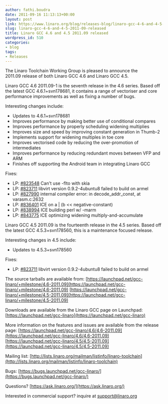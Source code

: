 ```yaml
---
author: fathi.boudra
date: 2011-09-16 11:13:13+00:00
layout: post
link: https://www.linaro.org/blog/releases-blog/linaro-gcc-4-6-and-4-5-2011-09-released/
slug: linaro-gcc-4-6-and-4-5-2011-09-released
title: Linaro GCC 4.6 and 4.5 2011.09 released
wordpress_id: 510
categories:
- blog
tags:
- Releases
---
```


The Linaro Toolchain Working Group is pleased to announce the 2011.09 release of both Linaro GCC 4.6 and Linaro GCC 4.5.

Linaro GCC 4.6 2011.09-1 is the seventh release in the 4.6 series.  Based off the latest GCC 4.6.1+svn178681, it contains a range of vectoriser and core performance improvements as well as fixing a number of bugs.

Interesting changes include:
* Updates to 4.6.1+svn178681
* Improves performance by making better use of conditional compares
* Improves performance by properly scheduling widening multiplies
* Improves size and speed by improving constant generation in Thumb-2
* Implements support for widening multiples in toe core
* Improves vectorised code by reducing the over-promotion of intermediates
* Improves performance by reducing redundant moves between VFP and ARM
* Finishes off supporting the Android team in integrating Linaro GCC

Fixes:
* LP: [#823548](http://bugs.launchpad.net/bugs/823548) Can't use -flto with skia
* LP: [#823711](http://bugs.launchpad.net/bugs/823711) libvirt version 0.9.2-4ubuntu8 failed to build on armel
* LP: [#827990](http://bugs.launchpad.net/bugs/827990) internal compiler error: in decode_addr_const, at varasm.c:2632
* LP: [#836401](http://bugs.launchpad.net/bugs/836401) ICE on a | (b << negative-constant)
* LP: [#838994](http://bugs.launchpad.net/bugs/838994) ICE building perl w/ -marm
* LP: [#843775](http://bugs.launchpad.net/bugs/843775) ICE optimizing widening multiply-and-accumulate

Linaro GCC 4.5 2011.09 is the fourteenth release in the 4.5 series. Based off the latest GCC 4.5.3+svn178560, this is a maintenance focused release.

Interesting changes in 4.5 include:
* Updates to 4.5.3+svn178560

Fixes:
* LP: [#823711](/bugs/823711) libvirt version 0.9.2-4ubuntu8 failed to build on armel

The source tarballs are available from:
[https://launchpad.net/gcc-linaro/+milestone/4.6-2011.09](https://launchpad.net/gcc-linaro/+milestone/4.6-2011.09)
[https://launchpad.net/gcc-linaro/+milestone/4.5-2011.09](https://launchpad.net/gcc-linaro/+milestone/4.5-2011.09)

Downloads are available from the Linaro GCC page on Launchpad:
[https://launchpad.net/gcc-linaro](https://launchpad.net/gcc-linaro)

More information on the features and issues are available from the release page:
[https://launchpad.net/gcc-linaro/4.6/4.6-2011.09](https://launchpad.net/gcc-linaro/4.6/4.6-2011.09)
[https://launchpad.net/gcc-linaro/4.5/4.5-2011.09](https://launchpad.net/gcc-linaro/4.5/4.5-2011.09)

Mailing list:  [http://lists.linaro.org/mailman/listinfo/linaro-toolchain](http://lists.linaro.org/mailman/listinfo/linaro-toolchain)

Bugs:  [https://bugs.launchpad.net/gcc-linaro/](https://bugs.launchpad.net/gcc-linaro/)

Questions?  [https://ask.linaro.org/](https://ask.linaro.org/)

Interested in commercial support?  inquire at support@linaro.org
